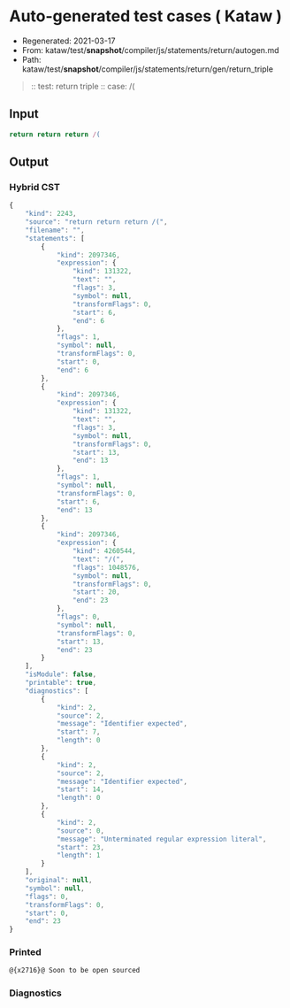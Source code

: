 # Auto-generated test cases ( Kataw )
- Regenerated: 2021-03-17
- From: kataw/test/__snapshot__/compiler/js/statements/return/autogen.md
- Path: kataw/test/__snapshot__/compiler/js/statements/return/gen/return_triple
> :: test: return triple
> :: case: /(
## Input

`````js
return return return /(
`````

## Output

### Hybrid CST

```javascript
{
    "kind": 2243,
    "source": "return return return /(",
    "filename": "",
    "statements": [
        {
            "kind": 2097346,
            "expression": {
                "kind": 131322,
                "text": "",
                "flags": 3,
                "symbol": null,
                "transformFlags": 0,
                "start": 6,
                "end": 6
            },
            "flags": 1,
            "symbol": null,
            "transformFlags": 0,
            "start": 0,
            "end": 6
        },
        {
            "kind": 2097346,
            "expression": {
                "kind": 131322,
                "text": "",
                "flags": 3,
                "symbol": null,
                "transformFlags": 0,
                "start": 13,
                "end": 13
            },
            "flags": 1,
            "symbol": null,
            "transformFlags": 0,
            "start": 6,
            "end": 13
        },
        {
            "kind": 2097346,
            "expression": {
                "kind": 4260544,
                "text": "/(",
                "flags": 1048576,
                "symbol": null,
                "transformFlags": 0,
                "start": 20,
                "end": 23
            },
            "flags": 0,
            "symbol": null,
            "transformFlags": 0,
            "start": 13,
            "end": 23
        }
    ],
    "isModule": false,
    "printable": true,
    "diagnostics": [
        {
            "kind": 2,
            "source": 2,
            "message": "Identifier expected",
            "start": 7,
            "length": 0
        },
        {
            "kind": 2,
            "source": 2,
            "message": "Identifier expected",
            "start": 14,
            "length": 0
        },
        {
            "kind": 2,
            "source": 0,
            "message": "Unterminated regular expression literal",
            "start": 23,
            "length": 1
        }
    ],
    "original": null,
    "symbol": null,
    "flags": 0,
    "transformFlags": 0,
    "start": 0,
    "end": 23
}
```

### Printed

```javascript
@{x2716}@ Soon to be open sourced
```

### Diagnostics

```javascript

```

